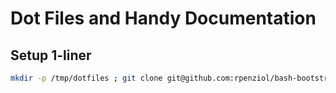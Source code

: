 # Dot Files and Handy Documentation

## Setup 1-liner
```bash
mkdir -p /tmp/dotfiles ; git clone git@github.com:rpenziol/bash-bootstrap.git /tmp/dotfiles ; cp /tmp/dotfiles/* ~/ --backup ; rm -rf /tmp/dotfiles/
```

